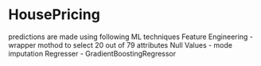 # HousePricing

predictions are made using following ML techniques
Feature Engineering - wrapper mothod to select 20 out of 79 attributes
Null Values - mode imputation
Regresser - GradientBoostingRegressor
